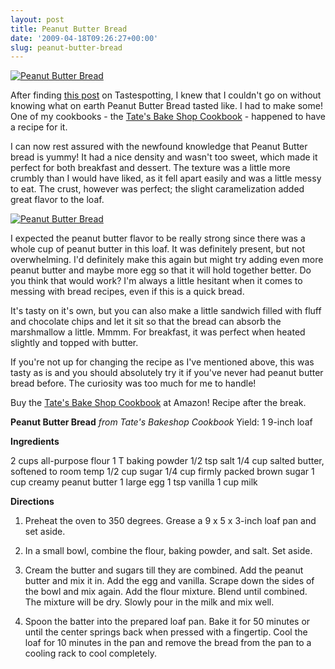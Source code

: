 ```yaml
---
layout: post
title: Peanut Butter Bread
date: '2009-04-18T09:26:27+00:00'
slug: peanut-butter-bread
---
```

<a href="http://www.flickr.com/photos/kstar810/3380472893/"><img src="http://farm4.static.flickr.com/3250/3380472893_33750e6e4f.jpg?v=0" alt="Peanut Butter Bread" /></a>

After finding <a href="http://dinnersforayear.blogspot.com/2009/03/peanut-butter-bread.html">this post</a> on Tastespotting, I knew that I couldn't go on without knowing what on earth Peanut Butter Bread tasted like. I had to make some! One of my cookbooks - the <a href="http://astore.amazon.com/thechocolatpe-20/detail/0312334176">Tate's Bake Shop Cookbook</a> - happened to have a recipe for it.

I can now rest assured with the newfound knowledge that Peanut Butter bread is yummy! It had a nice density and wasn't too sweet, which made it perfect for both breakfast and dessert. The texture was a little more crumbly than I would have liked, as it fell apart easily and was a little messy to eat. The crust, however was perfect; the slight caramelization added great flavor to the loaf.

<a href="http://www.flickr.com/photos/kstar810/3381292610/"><img src="http://farm4.static.flickr.com/3426/3381292610_837ac10e77.jpg?v=0" alt="Peanut Butter Bread" /></a>

I expected the peanut butter flavor to be really strong since there was a whole cup of peanut butter in this loaf. It was definitely present, but not overwhelming. I'd definitely make this again but might try adding even more peanut butter and maybe more egg so that it will hold together better. Do you think that would work? I'm always a little hesitant when it comes to messing with bread recipes, even if this is a quick bread.

It's tasty on it's own, but you can also make a little sandwich filled with fluff and chocolate chips and let it sit so that the bread can absorb the marshmallow a little. Mmmm. For breakfast, it was perfect when heated slightly and topped with butter.

If you're not up for changing the recipe as I've mentioned above, this was tasty as is and you should absolutely try it if you've never had peanut butter bread before. The curiosity was too much for me to handle!

Buy the <a href="http://astore.amazon.com/thechocolatpe-20/detail/0312334176">Tate's Bake Shop Cookbook</a> at Amazon! Recipe after the break.

<!--more-->

<strong>Peanut Butter Bread</strong>
<em>from Tate's Bakeshop Cookbook</em>
Yield: 1 9-inch loaf

<strong>Ingredients</strong>

2 cups all-purpose flour
1 T baking powder
1/2 tsp salt
1/4 cup salted butter, softened to room temp
1/2 cup sugar
1/4 cup firmly packed brown sugar
1 cup creamy peanut butter
1 large egg
1 tsp vanilla
1 cup milk

<strong>Directions</strong>

1. Preheat the oven to 350 degrees. Grease a 9 x 5 x 3-inch loaf pan and set aside.

2. In a small bowl, combine the flour, baking powder, and salt. Set aside.

3. Cream the butter and sugars till they are combined. Add the peanut butter and mix it in. Add the egg and vanilla. Scrape down the sides of the bowl and mix again. Add the flour mixture. Blend until combined. The mixture will be dry. Slowly pour in the milk and mix well.

4. Spoon the batter into the prepared loaf pan. Bake it for 50 minutes or until the center springs back when pressed with a fingertip. Cool the loaf for 10 minutes in the pan and remove the bread from the pan to a cooling rack to cool completely.
